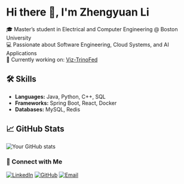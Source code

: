 # Hi there 👋, I'm Zhengyuan Li

🎓 Master’s student in Electrical and Computer Engineering @ Boston University  
💻 Passionate about Software Engineering, Cloud Systems, and AI Applications  
🚀 Currently working on: [Viz-TrinoFed](https://github.com/EC528-Fall-2025/Viz-TrinoFed)

## 🛠 Skills
- **Languages:** Java, Python, C++, SQL
- **Frameworks:** Spring Boot, React, Docker
- **Databases:** MySQL, Redis

## 📈 GitHub Stats
![Your GitHub stats](https://github-readme-stats.vercel.app/api?username=KENNETH1005-zy&show_icons=true&theme=tokyonight)

### 🔗 Connect with Me
[![LinkedIn](https://img.shields.io/badge/LinkedIn-zhengyuan--li--1908a3326-blue?style=flat&logo=linkedin)](https://www.linkedin.com/in/zhengyuan-li-1908a3326)
[![GitHub](https://img.shields.io/badge/GitHub-KENNETH1005--zy-black?style=flat&logo=github)](https://github.com/KENNETH1005-zy)
[![Email](https://img.shields.io/badge/Email-zyli011005%40gmail.com-red?style=flat&logo=gmail)](mailto:zyli011005@gmail.com)
